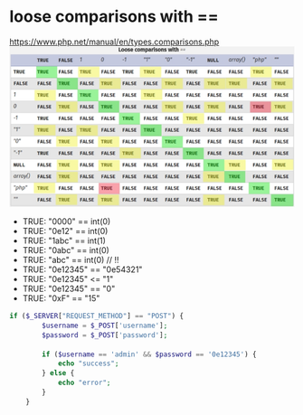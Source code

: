 # loose comparisons with ==

<https://www.php.net/manual/en/types.comparisons.php>
![comparision table](image.jpg)

- TRUE: "0000" == int(0)
- TRUE: "0e12" == int(0)
- TRUE: "1abc" == int(1)
- TRUE: "0abc" == int(0)
- TRUE: "abc" == int(0) // !!
- TRUE: "0e12345" == "0e54321"
- TRUE: "0e12345" <= "1"
- TRUE: "0e12345" == "0"
- TRUE: "0xF" == "15"

```php
if ($_SERVER["REQUEST_METHOD"] == "POST") {
        $username = $_POST['username'];
        $password = $_POST['password'];

        if ($username == 'admin' && $password == '0e12345') {
            echo "success";
        } else {
            echo "error";
        }
    }
```
